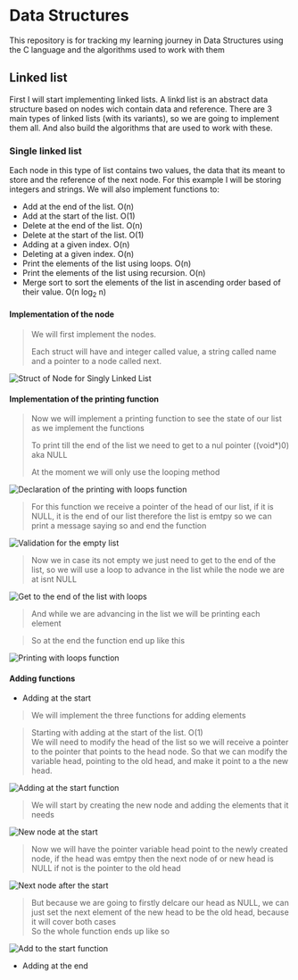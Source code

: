 # Data Structures
This repository is for tracking my learning journey in Data Structures using the C language and the algorithms used to work with them
## Linked list
First I will start implementing linked lists. A linkd list is an abstract data structure based on nodes wich contain data and reference. There are 3 main types of linked lists (with its variants), so we are going to implement them all. And also build the algorithms that are used to work with these. 
### Single linked list
Each node in this type of list contains two values, the data that its meant to store and the reference of the next node. For this example I will be storing integers and strings.
We will also implement functions to:

- Add at the end of the list. O(n)
- Add at the start of the list. O(1)
- Delete at the end of the list. O(n)
- Delete at the start of the list. O(1)
- Adding at a given index. O(n)
- Deleting at a given index. O(n)
- Print the elements of the list using loops. O(n)
- Print the elements of the list using recursion. O(n)
- Merge sort to sort the elements of the list in ascending order based of their value. O(n $\log_2$ n)

#### Implementation of the node

> We will first implement the nodes.
>
> Each struct will have and integer called value, a string called name and a pointer to a node called next.

![Struct of Node for Singly Linked List](images/struct_04-29.png)

#### Implementation of the printing function

> Now we will implement a printing function to see the state of our list as we implement the functions
> 
> To print till the end of the list we need to get to a nul pointer ((void*)0) aka NULL
>
> At the moment we will only use the looping method

![Declaration of the printing with loops function](images/print_declaration_04-29.png)

> For this function we receive a pointer of the head of our list, if it is NULL, it is the end  of our list therefore the list is emtpy so we can print a message saying so and end the function

![Validation for the empty list](images/validation_04-29.png)

> Now we in case its not empty we just need to get to the end of the list, so we will use a loop to advance in the list while the node we are at isnt NULL

![Get to the end of the list with loops](images/tail_loop_04-29.png)

> And while we are advancing in the list we will be printing each element 

> So at the end the function end up like this

![Printing with loops function](images/print_loop_04-29.png)

#### Adding functions

* Adding at the start
> We will implement the three functions for adding elements

> Starting with adding at the start of the list. O(1) <br>
> We will need to modify the head of the list so we will receive a pointer to the pointer that points to the head node. So that we can modify the variable head, pointing to the old head, and make it point to a the new head.

![Adding at the start function](images/add_start_declaration_04-29.png)

> We will start by creating the new node and adding the elements that it needs 

![New node at the start](images/new_node_start_04-29.png)

> Now we will have the pointer variable head point to the newly created node, if the head was emtpy then the next node of or new head is NULL if not is the pointer to the old head

![Next node after the start](images/next_node_start_04-29.png)

> But because we are going to firstly delcare our head as NULL, we can just set the next element of the new head to be the old head, because it will cover both cases <br>
> So the whole function ends up like so

![Add to the start function](images/add_start_04-29.png)

* Adding at the end
